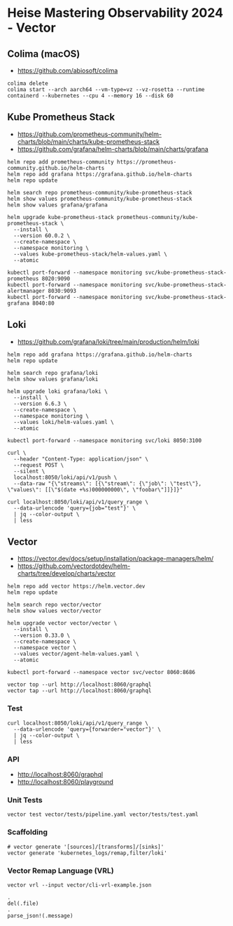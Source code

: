 # Heise Mastering Observability 2024 - Vector

## Colima (macOS)

- <https://github.com/abiosoft/colima>

``` shell
colima delete
colima start --arch aarch64 --vm-type=vz --vz-rosetta --runtime containerd --kubernetes --cpu 4 --memory 16 --disk 60
```

## Kube Prometheus Stack

- <https://github.com/prometheus-community/helm-charts/blob/main/charts/kube-prometheus-stack>
- <https://github.com/grafana/helm-charts/blob/main/charts/grafana>

``` shell
helm repo add prometheus-community https://prometheus-community.github.io/helm-charts
helm repo add grafana https://grafana.github.io/helm-charts
helm repo update

helm search repo prometheus-community/kube-prometheus-stack
helm show values prometheus-community/kube-prometheus-stack
helm show values grafana/grafana

helm upgrade kube-prometheus-stack prometheus-community/kube-prometheus-stack \
  --install \
  --version 60.0.2 \
  --create-namespace \
  --namespace monitoring \
  --values kube-prometheus-stack/helm-values.yaml \
  --atomic

kubectl port-forward --namespace monitoring svc/kube-prometheus-stack-prometheus 8020:9090
kubectl port-forward --namespace monitoring svc/kube-prometheus-stack-alertmanager 8030:9093
kubectl port-forward --namespace monitoring svc/kube-prometheus-stack-grafana 8040:80
```

## Loki

- <https://github.com/grafana/loki/tree/main/production/helm/loki>

``` shell
helm repo add grafana https://grafana.github.io/helm-charts
helm repo update

helm search repo grafana/loki
helm show values grafana/loki

helm upgrade loki grafana/loki \
  --install \
  --version 6.6.3 \
  --create-namespace \
  --namespace monitoring \
  --values loki/helm-values.yaml \
  --atomic

kubectl port-forward --namespace monitoring svc/loki 8050:3100

curl \
  --header "Content-Type: application/json" \
  --request POST \
  --silent \
  localhost:8050/loki/api/v1/push \
  --data-raw "{\"streams\": [{\"stream\": {\"job\": \"test\"}, \"values\": [[\"$(date +%s)000000000\", \"foobar\"]]}]}"

curl localhost:8050/loki/api/v1/query_range \
  --data-urlencode 'query={job="test"}' \
  | jq --color-output \
  | less
```

## Vector

- <https://vector.dev/docs/setup/installation/package-managers/helm/>
- <https://github.com/vectordotdev/helm-charts/tree/develop/charts/vector>

``` shell
helm repo add vector https://helm.vector.dev
helm repo update

helm search repo vector/vector
helm show values vector/vector

helm upgrade vector vector/vector \
  --install \
  --version 0.33.0 \
  --create-namespace \
  --namespace vector \
  --values vector/agent-helm-values.yaml \
  --atomic

kubectl port-forward --namespace vector svc/vector 8060:8686

vector top --url http://localhost:8060/graphql
vector tap --url http://localhost:8060/graphql
```

### Test

``` shell
curl localhost:8050/loki/api/v1/query_range \
  --data-urlencode 'query={forwarder="vector"}' \
  | jq --color-output \
  | less
```

### API

- <http://localhost:8060/graphql>
- <http://localhost:8060/playground>

### Unit Tests

``` shell
vector test vector/tests/pipeline.yaml vector/tests/test.yaml
```

### Scaffolding

``` shell
# vector generate '[sources]/[transforms]/[sinks]'
vector generate 'kubernetes_logs/remap,filter/loki'
```

### Vector Remap Language (VRL)

``` shell
vector vrl --input vector/cli-vrl-example.json
```

``` shell
.
del(.file)
.
parse_json!(.message)
```
